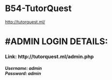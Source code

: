 # B54-TutorQuest
http://tutorquest.ml/

<h1>#ADMIN LOGIN DETAILS: <br/></h1>

<h3>Link: http://tutorquest.ml/admin.php <br/></h3>

<h5> Username: admin <br/> Password: admin </h5>